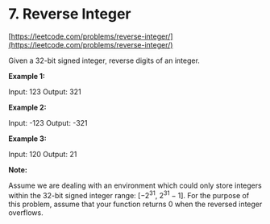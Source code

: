 # 7.	Reverse Integer

[https://leetcode.com/problems/reverse-integer/](https://leetcode.com/problems/reverse-integer/)

Given a 32-bit signed integer, reverse digits of an integer.

**Example 1:**

Input: 123
Output: 321

**Example 2:**

Input: -123
Output: -321

**Example 3:**

Input: 120
Output: 21

**Note:**

Assume we are dealing with an environment which could only store integers within the 32-bit signed integer range: [$−2^{31}$,  $2^{31} − 1$]. For the purpose of this problem, assume that your function returns 0 when the reversed integer overflows.

